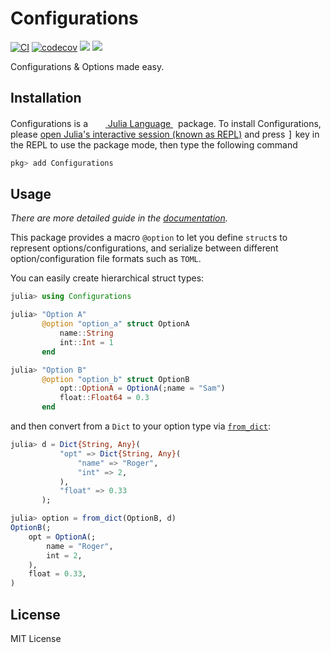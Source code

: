 # Configurations

[![CI](https://github.com/Roger-luo/Configurations.jl/workflows/CI/badge.svg)](https://github.com/Roger-luo/Configurations.jl/actions)
[![codecov](https://codecov.io/gh/Roger-luo/Configurations.jl/branch/master/graph/badge.svg?token=U604BQGRV1)](https://codecov.io/gh/Roger-luo/Configurations.jl)
[![][docs-stable-img]][docs-stable-url]
[![][docs-dev-img]][docs-dev-url]

Configurations & Options made easy.

## Installation

<p>
Configurations is a &nbsp;
    <a href="https://julialang.org">
        <img src="https://raw.githubusercontent.com/JuliaLang/julia-logo-graphics/master/images/julia.ico" width="16em">
        Julia Language
    </a>
    &nbsp; package. To install Configurations,
    please <a href="https://docs.julialang.org/en/v1/manual/getting-started/">open
    Julia's interactive session (known as REPL)</a> and press <kbd>]</kbd> key in the REPL to use the package mode, then type the following command
</p>

```julia
pkg> add Configurations
```

## Usage

*There are more detailed guide in the [documentation](docs-dev-url).*

This package provides a macro `@option` to let you define `struct`s to represent options/configurations, and serialize between
different option/configuration file formats such as `TOML`.

You can easily create hierarchical struct types:

```julia
julia> using Configurations

julia> "Option A"
       @option "option_a" struct OptionA
           name::String
           int::Int = 1
       end

julia> "Option B"
       @option "option_b" struct OptionB
           opt::OptionA = OptionA(;name = "Sam")
           float::Float64 = 0.3
       end
```

and then convert from a `Dict` to your option type via [`from_dict`](@ref):

```julia
julia> d = Dict{String, Any}(
           "opt" => Dict{String, Any}(
               "name" => "Roger",
               "int" => 2,
           ),
           "float" => 0.33
       );

julia> option = from_dict(OptionB, d)
OptionB(;
    opt = OptionA(;
        name = "Roger",
        int = 2,
    ),
    float = 0.33,
)
```

## License

MIT License

[docs-dev-img]: https://img.shields.io/badge/docs-dev-blue.svg
[docs-dev-url]: https://rogerluo.me/Configurations.jl/dev/
[docs-stable-img]: https://img.shields.io/badge/docs-stable-blue.svg
[docs-stable-url]: https://Roger-luo.github.io/Configurations.jl/stable
